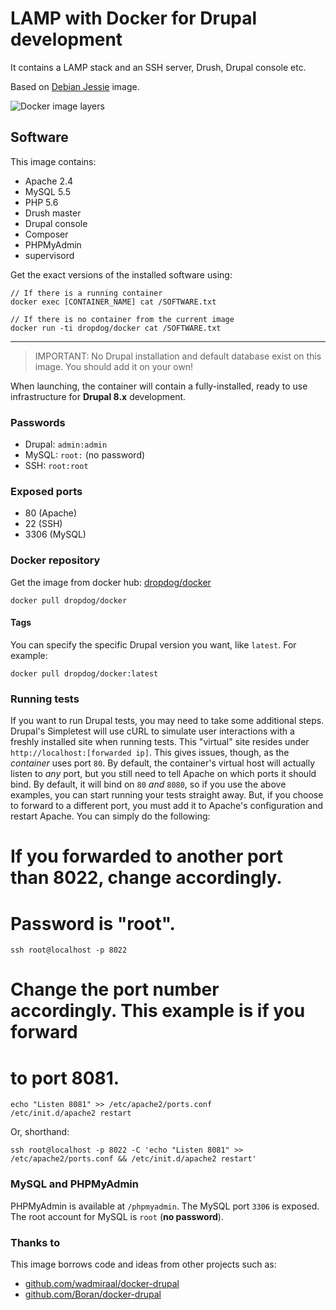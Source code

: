 LAMP with Docker for Drupal development
========================================

It contains a LAMP stack and an SSH server, Drush, Drupal console etc. 

Based on [Debian Jessie](https://wiki.debian.org/DebianJessie) image.

![Docker image layers](https://badge.imagelayers.io/dropdog/docker:latest.svg "Get your own badge on imagelayers.io")

Software
---------

This image contains:

* Apache 2.4
* MySQL 5.5
* PHP 5.6
* Drush master
* Drupal console
* Composer
* PHPMyAdmin
* supervisord

Get the exact versions of the installed software using:

```
// If there is a running container
docker exec [CONTAINER_NAME] cat /SOFTWARE.txt

// If there is no container from the current image
docker run -ti dropdog/docker cat /SOFTWARE.txt
```

-----------

> IMPORTANT: No Drupal installation and default database exist on this image. You should add it on your own!

When launching, the container will contain a fully-installed, ready to use infrastructure for **Drupal 8.x** development.

### Passwords

* Drupal: `admin:admin`
* MySQL: `root:` (no password)
* SSH: `root:root`

### Exposed ports

* 80 (Apache)
* 22 (SSH)
* 3306 (MySQL)


### Docker repository

Get the image from docker hub: [dropdog/docker](https://hub.docker.com/r/dropdog/docker/)

```docker pull dropdog/docker```

#### Tags

You can specify the specific Drupal version you want, like `latest`. For example:

```docker pull dropdog/docker:latest```

### Running tests

If you want to run Drupal tests, you may need to take some additional steps.
Drupal's Simpletest will use cURL to simulate user interactions with a freshly installed site when running tests. This "virtual" site resides under `http://localhost:[forwarded ip]`. This gives issues, though, as the *container* uses port `80`.
By default, the container's virtual host will actually listen to *any* port, but you still need to tell Apache on which ports it should bind. By default, it will bind on `80` *and* `8080`, so if you use the above examples, you can start running your tests straight away.
But, if you choose to forward to a different port, you must add it to Apache's configuration and restart Apache. You can simply do the following:

  # If you forwarded to another port than 8022, change accordingly.
  # Password is "root".
  ```
  ssh root@localhost -p 8022
  ```
  # Change the port number accordingly. This example is if you forward
  # to port 8081.
  ```
  echo "Listen 8081" >> /etc/apache2/ports.conf
  /etc/init.d/apache2 restart
  ```

Or, shorthand:

  ```ssh root@localhost -p 8022 -C 'echo "Listen 8081" >> /etc/apache2/ports.conf && /etc/init.d/apache2 restart'```

### MySQL and PHPMyAdmin

PHPMyAdmin is available at `/phpmyadmin`.
The MySQL port `3306` is exposed.
The root account for MySQL is `root` (**no password**).

### Thanks to
This image borrows code and ideas from other projects such as:

 - [github.com/wadmiraal/docker-drupal](https://github.com/wadmiraal/docker-drupal)
 - [github.com/Boran/docker-drupal](https://github.com/Boran/docker-drupal)

